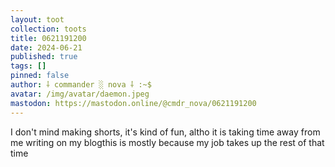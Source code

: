```yaml
---
layout: toot
collection: toots
title: 0621191200
date: 2024-06-21
published: true
tags: []
pinned: false
author: ⸸ commander ░ nova ⸸ :~$
avatar: /img/avatar/daemon.jpeg
mastodon: https://mastodon.online/@cmdr_nova/0621191200
---
```


I don't mind making shorts, it's kind of fun, altho it is taking time away from me writing on my blogthis is mostly because my job takes up the rest of that time
